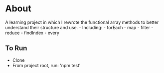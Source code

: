 # About
  A learning project in which I rewrote the functional array methods to better understand their structure and use.
    - Including:
      - forEach
      - map
      - filter
      - reduce 
      - findIndex
      - every

## To Run
  - Clone
  - From project root, run: 'npm test'